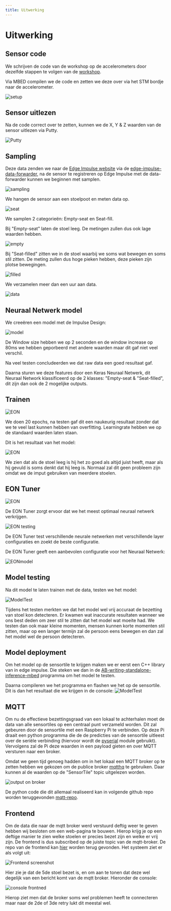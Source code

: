 ```yaml
---
title: Uitwerking
---
```


# Uitwerking

## Sensor code

We schrijven de code van de workshop op de accelerometers door dezelfde stappen te volgen van de [workshop](https://ai-edge-workshop.netlify.app/).

Via MBED compilen we de code en zetten we deze over via het STM bordje naar de accelerometer.

![setup](./assets/setup.png)

## Sensor uitlezen

Na de code correct over te zetten, kunnen we de X, Y & Z waarden van de sensor uitlezen via Putty.

![Putty](./assets/putty.png)

## Sampling

Deze data zenden we naar de [Edge Impulse website](https://www.edgeimpulse.com/) via de [edge-impulse-data-forwarder](https://ai-edge-workshop.netlify.app/02-ab-writing/04-connecting-a-device/), na de sensor te registreren op Edge Impulse met de data-forwarder kunnen we beginnen met samplen.

![sampling](./assets/sampling.png)

We hangen de sensor aan een stoelpoot en meten data op.

![seat](./assets/seat.jpg)

We samplen 2 categorieën: Empty-seat en Seat-fill.

Bij "Empty-seat" laten de stoel leeg. De metingen zullen dus ook lage waarden hebben.

![empty](./assets/empty.png)

Bij "Seat-filled" zitten we in de stoel waarbij we soms wat bewegen en soms stil zitten. De meting zullen dus hoge pieken hebben, deze pieken zijn plotse bewegingen.

![filled](./assets/filled.png)

We verzamelen meer dan een uur aan data.

![data](./assets/data.png)

## Neuraal Netwerk model

We creeëren een model met de Impulse Design:

![model](./assets/model.png)

De Window size hebben we op 2 seconden en de window increase op 80ms we hebben geporbeerd met andere waarden maar dit gaf niet veel verschil.

Na veel testen concludeerden we dat raw data een goed resultaat gaf.

Daarna sturen we deze features door een Keras Neuraal Netwerk, dit Neuraal Network klassificeerd op de 2 klasses: "Empty-seat & "Seat-filled", dit zijn dan ook de 2 mogelijke outputs.

## Trainen

![EON](./assets/training.png)

We doen 20 epochs, na testen gaf dit een naukeurig resultaat zonder dat we te veel last kunnen hebben van overfitting. Learningrate hebben we op de standaard waarden laten staan.

Dit is het resultaat van het model:

![EON](./assets/resulttrain.png)

We zien dat als de stoel leeg is hij het zo goed als altijd juist heeft, maar als hij gevuld is soms denkt dat hij leeg is. Normaal zal dit geen probleem zijn omdat we de imput gebruiken van meerdere stoelen.

## EON Tuner

![EON](./assets/EON.png)

De EON Tuner zorgt ervoor dat we het meest optimaal neuraal netwerk verkrijgen.

![EON testing](./assets/EONtesting.png)

De EON Tuner test verschillende neurale netwerken met verschillende layer configuraties en zoekt de beste configuratie.

De EON Tuner geeft een aanbevolen configuratie voor het Neuraal Netwerk:

![EONmodel](./assets/EONmodel.png)

## Model testing

Na dit model te laten trainen met de data, testen we het model:

![ModelTest](./assets/ModelTest.png)

Tijdens het testen merkten we dat het model wel vrij accuraat de bezetting van stoel kon detecteren. Er kwamen wat inaccurate resultaten wanneer we ons best deden om zeer stil te zitten dat het model wat moeite had. We testen dan ook maar kleine momenten, mensen kunnen korte momenten stil zitten, maar op een langer termijn zal de persoon eens bewegen en dan zal het model wel de persoon detecteren.

## Model deployment

Om het model op de sensortile te krijgen maken we er eerst een C++ library van in edge impulse. Die steken we dan in de [AB-writing-standalone-inference-mbed](https://github.com/vives-ai-edge/AB-writing-standalone-inference-mbed) programma om het model te testen.

Daarna compileren we het programma en flashen we het op de sensortile.
Dit is dan het resultaat die we krijgen in de console:
![ModelTest](./assets/result.png)

## MQTT

Om nu de effectieve bezettingsgraad van een lokaal te achterhalen moet de data van alle sensortiles op een centraal punt verzameld worden. Dit zal gebeuren door de sensortile met een Raspberry Pi te verbinden. Op deze Pi draait een python programma die de de predicties van de sensortile uitleest over de seriële verbinding (hiervoor wordt de [pyserial](https://github.com/pyserial/pyserial) module gebruikt). Vervolgens zal de Pi deze waarden in een payload gieten en over MQTT versturen naar een broker.

Omdat we geen tijd genoeg hadden om in het lokaal een MQTT broker op te zetten hebben we gekozen om de publice broker [mqtthq](https://mqtthq.com/) te gebruiken. Daar kunnen al de waarden op de "SensorTile" topic uitgelezen worden.

![output on broker](./assets/broker-output.png)

De python code die dit allemaal realiseerd kan in volgende github repo worden teruggevonden [mqtt-repo](https://github.com/ThomasLuca/Seat-detection-mqtt).

## Frontend

Om de data die naar de mqtt broker werd verstuurd deftig weer te geven hebben wij besloten om een web-pagina te bouwen. Hierop krijg je op een deftige manier te zien welke stoelen er precies bezet zijn en welke er vrij zijn. De frontend is dus subscribed op de juiste topic van de mqtt-broker. De repo van de frontend kan [hier](https://github.com/felixfalk2903/classroom) worden terug gevonden. Het systeem ziet er als volgt uit:

![Frontend screenshot](./assets/Classroom_Occupation.png)

Hier zie je dat de 5de stoel bezet is, en om aan te tonen dat deze wel degelijk van een bericht komt van de mqtt broker. Hieronder de console:


![console frontned](./assets/mqtt_frontend_output.png)

Hierop ziet men dat de broker soms wel problemen heeft te connecteren maar naar de 2de of 3de retry lukt dit meestal wel.


